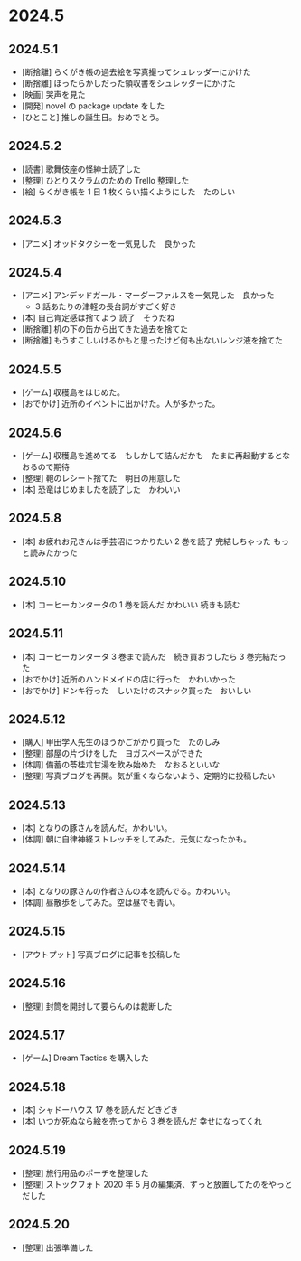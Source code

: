 # 2024.5

## 2024.5.1

- [断捨離] らくがき帳の過去絵を写真撮ってシュレッダーにかけた
- [断捨離] ほったらかしだった領収書をシュレッダーにかけた
- [映画] 哭声を見た
- [開発] novel の package update をした
- [ひとこと] 推しの誕生日。おめでとう。

## 2024.5.2

- [読書] 歌舞伎座の怪紳士読了した
- [整理] ひとりスクラムのための Trello 整理した
- [絵] らくがき帳を 1 日 1 枚くらい描くようにした　たのしい

## 2024.5.3

- [アニメ] オッドタクシーを一気見した　良かった

## 2024.5.4

- [アニメ] アンデッドガール・マーダーファルスを一気見した　良かった
  - 3 話あたりの津軽の長台詞がすごく好き
- [本] 自己肯定感は捨てよう 読了　そうだね
- [断捨離] 机の下の缶から出てきた過去を捨てた
- [断捨離] もうすこしいけるかもと思ったけど何も出ないレンジ液を捨てた

## 2024.5.5

- [ゲーム] 収穫島をはじめた。
- [おでかけ] 近所のイベントに出かけた。人が多かった。

## 2024.5.6

- [ゲーム] 収穫島を進めてる　もしかして詰んだかも　たまに再起動するとなおるので期待
- [整理] 鞄のレシート捨てた　明日の用意した
- [本] 恐竜はじめましたを読了した　かわいい

## 2024.5.8

- [本] お疲れお兄さんは手芸沼につかりたい 2 巻を読了 完結しちゃった もっと読みたかった

## 2024.5.10

- [本] コーヒーカンタータの 1 巻を読んだ かわいい 続きも読む

## 2024.5.11

- [本] コーヒーカンタータ 3 巻まで読んだ　続き買おうしたら 3 巻完結だった
- [おでかけ] 近所のハンドメイドの店に行った　かわいかった
- [おでかけ] ドンキ行った　しいたけのスナック買った　おいしい

## 2024.5.12

- [購入] 甲田学人先生のほうかごがかり買った　たのしみ
- [整理] 部屋の片づけをした　ヨガスペースができた
- [体調] 備蓄の苓桂朮甘湯を飲み始めた　なおるといいな
- [整理] 写真ブログを再開。気が重くならないよう、定期的に投稿したい

## 2024.5.13

- [本] となりの豚さんを読んだ。かわいい。
- [体調] 朝に自律神経ストレッチをしてみた。元気になったかも。

## 2024.5.14

- [本] となりの豚さんの作者さんの本を読んでる。かわいい。
- [体調] 昼散歩をしてみた。空は昼でも青い。

## 2024.5.15

- [アウトプット] 写真ブログに記事を投稿した

## 2024.5.16

- [整理] 封筒を開封して要らんのは裁断した

## 2024.5.17

- [ゲーム] Dream Tactics を購入した

## 2024.5.18

- [本] シャドーハウス 17 巻を読んだ どきどき
- [本] いつか死ぬなら絵を売ってから 3 巻を読んだ 幸せになってくれ

## 2024.5.19

- [整理] 旅行用品のポーチを整理した
- [整理] ストックフォト 2020 年 5 月の編集済、ずっと放置してたのをやっとだした

## 2024.5.20

- [整理] 出張準備した
